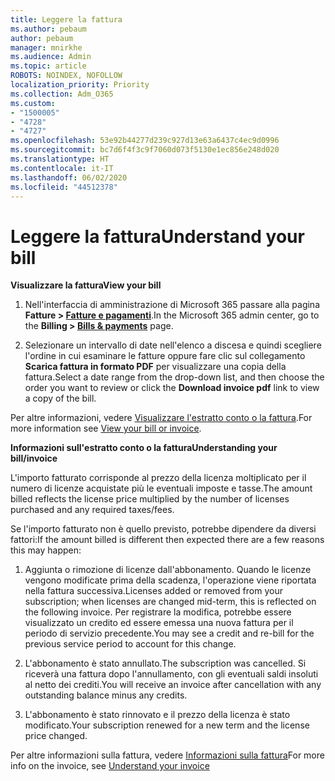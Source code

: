 ```yaml
---
title: Leggere la fattura
ms.author: pebaum
author: pebaum
manager: mnirkhe
ms.audience: Admin
ms.topic: article
ROBOTS: NOINDEX, NOFOLLOW
localization_priority: Priority
ms.collection: Adm_O365
ms.custom:
- "1500005"
- "4728"
- "4727"
ms.openlocfilehash: 53e92b44277d239c927d13e63a6437c4ec9d0996
ms.sourcegitcommit: bc7d6f4f3c9f7060d073f5130e1ec856e248d020
ms.translationtype: HT
ms.contentlocale: it-IT
ms.lasthandoff: 06/02/2020
ms.locfileid: "44512378"
---
```

# <a name="understand-your-bill"></a><span data-ttu-id="8f980-102">Leggere la fattura</span><span class="sxs-lookup"><span data-stu-id="8f980-102">Understand your bill</span></span>

<span data-ttu-id="8f980-103">**Visualizzare la fattura**</span><span class="sxs-lookup"><span data-stu-id="8f980-103">**View your bill**</span></span>

1. <span data-ttu-id="8f980-104">Nell'interfaccia di amministrazione di Microsoft 365 passare alla pagina **Fatture > [Fatture e pagamenti](https://go.microsoft.com/fwlink/p/?linkid=848039)**.</span><span class="sxs-lookup"><span data-stu-id="8f980-104">In the Microsoft 365 admin center, go to the **Billing > [Bills & payments](https://go.microsoft.com/fwlink/p/?linkid=848039)** page.</span></span>

2. <span data-ttu-id="8f980-105">Selezionare un intervallo di date nell'elenco a discesa e quindi scegliere l'ordine in cui esaminare le fatture oppure fare clic sul collegamento **Scarica fattura in formato PDF** per visualizzare una copia della fattura.</span><span class="sxs-lookup"><span data-stu-id="8f980-105">Select a date range from the drop-down list, and then choose the order you want to review or click the **Download invoice pdf** link to view a copy of the bill.</span></span>

<span data-ttu-id="8f980-106">Per altre informazioni, vedere [Visualizzare l'estratto conto o la fattura](https://docs.microsoft.com/microsoft-365/commerce/billing-and-payments/view-your-bill-or-invoice).</span><span class="sxs-lookup"><span data-stu-id="8f980-106">For more information see [View your bill or invoice](https://docs.microsoft.com/microsoft-365/commerce/billing-and-payments/view-your-bill-or-invoice).</span></span>

<span data-ttu-id="8f980-107">**Informazioni sull'estratto conto o la fattura**</span><span class="sxs-lookup"><span data-stu-id="8f980-107">**Understanding your bill/invoice**</span></span>

<span data-ttu-id="8f980-108">L'importo fatturato corrisponde al prezzo della licenza moltiplicato per il numero di licenze acquistate più le eventuali imposte e tasse.</span><span class="sxs-lookup"><span data-stu-id="8f980-108">The amount billed reflects the license price multiplied by the number of licenses purchased and any required taxes/fees.</span></span>

<span data-ttu-id="8f980-109">Se l'importo fatturato non è quello previsto, potrebbe dipendere da diversi fattori:</span><span class="sxs-lookup"><span data-stu-id="8f980-109">If the amount billed is different then expected there are a few reasons this may happen:</span></span>

1. <span data-ttu-id="8f980-110">Aggiunta o rimozione di licenze dall'abbonamento. Quando le licenze vengono modificate prima della scadenza, l'operazione viene riportata nella fattura successiva.</span><span class="sxs-lookup"><span data-stu-id="8f980-110">Licenses added or removed from your subscription; when licenses are changed mid-term, this is reflected on the following invoice.</span></span>  <span data-ttu-id="8f980-111">Per registrare la modifica, potrebbe essere visualizzato un credito ed essere emessa una nuova fattura per il periodo di servizio precedente.</span><span class="sxs-lookup"><span data-stu-id="8f980-111">You may see a credit and re-bill for the previous service period to account for this change.</span></span>

2. <span data-ttu-id="8f980-112">L'abbonamento è stato annullato.</span><span class="sxs-lookup"><span data-stu-id="8f980-112">The subscription was cancelled.</span></span>  <span data-ttu-id="8f980-113">Si riceverà una fattura dopo l'annullamento, con gli eventuali saldi insoluti al netto dei crediti.</span><span class="sxs-lookup"><span data-stu-id="8f980-113">You will receive an invoice after cancellation with any outstanding balance minus any credits.</span></span>

3. <span data-ttu-id="8f980-114">L'abbonamento è stato rinnovato e il prezzo della licenza è stato modificato.</span><span class="sxs-lookup"><span data-stu-id="8f980-114">Your subscription renewed for a new term and the license price changed.</span></span>  

<span data-ttu-id="8f980-115">Per altre informazioni sulla fattura, vedere [Informazioni sulla fattura](https://support.office.com/article/Understand-your-invoice-for-Office-365-for-business-0724b428-fb59-4962-8c37-6674166d7507)</span><span class="sxs-lookup"><span data-stu-id="8f980-115">For more info on the invoice, see [Understand your invoice](https://support.office.com/article/Understand-your-invoice-for-Office-365-for-business-0724b428-fb59-4962-8c37-6674166d7507)</span></span>
